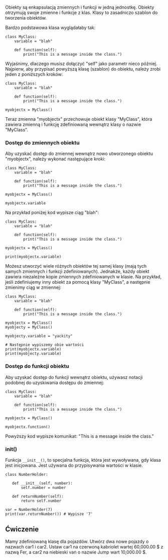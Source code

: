 Obiekty są enkapsulacją zmiennych i funkcji w jedną jednostkę. Obiekty otrzymują swoje zmienne i funkcje z klas. Klasy to zasadniczo szablon do tworzenia obiektów.

Bardzo podstawowa klasa wyglądałaby tak:

    class MyClass:
        variable = "blah"

        def function(self):
            print("This is a message inside the class.")

Wyjaśnimy, dlaczego musisz dołączyć "self" jako parametr nieco później. Najpierw, aby przypisać powyższą klasę (szablon) do obiektu, należy zrobi jeden z poniższych kroków:

    class MyClass:
        variable = "blah"

        def function(self):
            print("This is a message inside the class.")

    myobjectx = MyClass()

Teraz zmienna "myobjectx" przechowuje obiekt klasy "MyClass", która zawiera zmienną i funkcję zdefiniowaną wewnątrz klasy o nazwie "MyClass".

### Dostęp do zmiennych obiektu

Aby uzyskać dostęp do zmiennej wewnątrz nowo utworzonego obiektu "myobjectx", należy wykonać następujące kroki:

    class MyClass:
        variable = "blah"

        def function(self):
            print("This is a message inside the class.")

    myobjectx = MyClass()

    myobjectx.variable

Na przykład poniżej kod wypisze ciąg "blah":

    class MyClass:
        variable = "blah"

        def function(self):
            print("This is a message inside the class.")

    myobjectx = MyClass()

    print(myobjectx.variable)

Możesz utworzyć wiele różnych obiektów tej samej klasy (mają tych samych zmiennych i funkcji zdefiniowanych). Jednakże, każdy obiekt zawiera niezależne kopie zmiennych zdefiniowanych w klasie. Na przykład, jeśli zdefiniujemy inny obiekt za pomocą klasy "MyClass", a następnie zmienimy ciąg w zmiennej:

    class MyClass:
        variable = "blah"

        def function(self):
            print("This is a message inside the class.")

    myobjectx = MyClass()
    myobjecty = MyClass()

    myobjecty.variable = "yackity"

    # Następnie wypiszemy obie wartości
    print(myobjectx.variable)
    print(myobjecty.variable)

### Dostęp do funkcji obiektu

Aby uzyskać dostęp do funkcji wewnątrz obiektu, używasz notacji podobnej do uzyskiwania dostępu do zmiennej:

    class MyClass:
        variable = "blah"

        def function(self):
            print("This is a message inside the class.")

    myobjectx = MyClass()

    myobjectx.function()

Powyższy kod wypisze komunikat: "This is a message inside the class."

### __init__()

Funkcja `__init__()`, to specjalna funkcja, która jest wywoływana, gdy klasa jest inicjowana. Jest używana do przypisywania wartości w klasie.

    class NumberHolder:
       
       def __init__(self, number):
           self.number = number
           
       def returnNumber(self):
           return self.number

    var = NumberHolder(7)
    print(var.returnNumber()) # Wypisze '7'
    
Ćwiczenie
---------

Mamy zdefiniowaną klasę dla pojazdów. Utwórz dwa nowe pojazdy o nazwach car1 i car2. Ustaw car1 na czerwoną kabriolet wartej 60,000.00 $ z nazwą Fer, a car2 na niebieski van o nazwie Jump wart 10,000.00 $.